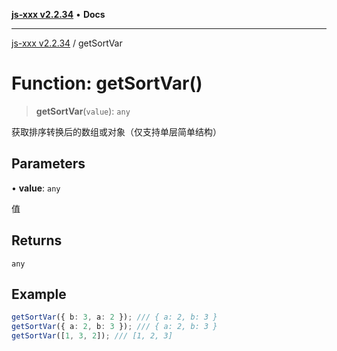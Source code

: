 [**js-xxx v2.2.34**](../README.md) • **Docs**

***

[js-xxx v2.2.34](../README.md) / getSortVar

# Function: getSortVar()

> **getSortVar**(`value`): `any`

获取排序转换后的数组或对象（仅支持单层简单结构）

## Parameters

• **value**: `any`

值

## Returns

`any`

## Example

```ts
getSortVar({ b: 3, a: 2 }); /// { a: 2, b: 3 }
getSortVar({ a: 2, b: 3 }); /// { a: 2, b: 3 }
getSortVar([1, 3, 2]); /// [1, 2, 3]
```
